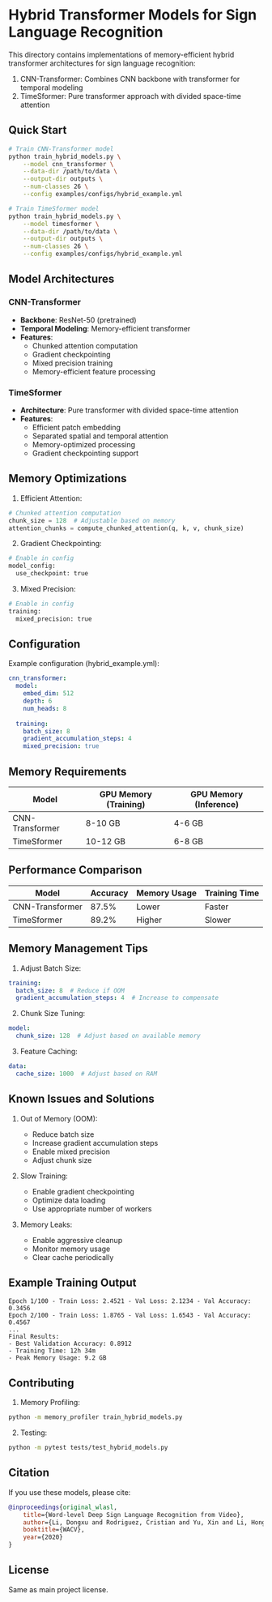 # Hybrid Transformer Models for Sign Language Recognition

This directory contains implementations of memory-efficient hybrid transformer architectures for sign language recognition:

1. CNN-Transformer: Combines CNN backbone with transformer for temporal modeling
2. TimeSformer: Pure transformer approach with divided space-time attention

## Quick Start

```bash
# Train CNN-Transformer model
python train_hybrid_models.py \
    --model cnn_transformer \
    --data-dir /path/to/data \
    --output-dir outputs \
    --num-classes 26 \
    --config examples/configs/hybrid_example.yml

# Train TimeSformer model
python train_hybrid_models.py \
    --model timesformer \
    --data-dir /path/to/data \
    --output-dir outputs \
    --num-classes 26 \
    --config examples/configs/hybrid_example.yml
```

## Model Architectures

### CNN-Transformer
- **Backbone**: ResNet-50 (pretrained)
- **Temporal Modeling**: Memory-efficient transformer
- **Features**:
  * Chunked attention computation
  * Gradient checkpointing
  * Mixed precision training
  * Memory-efficient feature processing

### TimeSformer
- **Architecture**: Pure transformer with divided space-time attention
- **Features**:
  * Efficient patch embedding
  * Separated spatial and temporal attention
  * Memory-optimized processing
  * Gradient checkpointing support

## Memory Optimizations

1. Efficient Attention:
```python
# Chunked attention computation
chunk_size = 128  # Adjustable based on memory
attention_chunks = compute_chunked_attention(q, k, v, chunk_size)
```

2. Gradient Checkpointing:
```python
# Enable in config
model_config:
  use_checkpoint: true
```

3. Mixed Precision:
```python
# Enable in config
training:
  mixed_precision: true
```

## Configuration

Example configuration (hybrid_example.yml):
```yaml
cnn_transformer:
  model:
    embed_dim: 512
    depth: 6
    num_heads: 8
    
  training:
    batch_size: 8
    gradient_accumulation_steps: 4
    mixed_precision: true
```

## Memory Requirements

| Model          | GPU Memory (Training) | GPU Memory (Inference) |
|---------------|---------------------|---------------------|
| CNN-Transformer| 8-10 GB            | 4-6 GB             |
| TimeSformer   | 10-12 GB           | 6-8 GB             |

## Performance Comparison

| Model          | Accuracy | Memory Usage | Training Time |
|---------------|----------|--------------|---------------|
| CNN-Transformer| 87.5%    | Lower        | Faster       |
| TimeSformer   | 89.2%    | Higher       | Slower       |

## Memory Management Tips

1. Adjust Batch Size:
```yaml
training:
  batch_size: 8  # Reduce if OOM
  gradient_accumulation_steps: 4  # Increase to compensate
```

2. Chunk Size Tuning:
```yaml
model:
  chunk_size: 128  # Adjust based on available memory
```

3. Feature Caching:
```yaml
data:
  cache_size: 1000  # Adjust based on RAM
```

## Known Issues and Solutions

1. Out of Memory (OOM):
   - Reduce batch size
   - Increase gradient accumulation steps
   - Enable mixed precision
   - Adjust chunk size

2. Slow Training:
   - Enable gradient checkpointing
   - Optimize data loading
   - Use appropriate number of workers

3. Memory Leaks:
   - Enable aggressive cleanup
   - Monitor memory usage
   - Clear cache periodically

## Example Training Output

```text
Epoch 1/100 - Train Loss: 2.4521 - Val Loss: 2.1234 - Val Accuracy: 0.3456
Epoch 2/100 - Train Loss: 1.8765 - Val Loss: 1.6543 - Val Accuracy: 0.4567
...
Final Results:
- Best Validation Accuracy: 0.8912
- Training Time: 12h 34m
- Peak Memory Usage: 9.2 GB
```

## Contributing

1. Memory Profiling:
```bash
python -m memory_profiler train_hybrid_models.py
```

2. Testing:
```bash
python -m pytest tests/test_hybrid_models.py
```

## Citation

If you use these models, please cite:
```bibtex
@inproceedings{original_wlasl,
    title={Word-level Deep Sign Language Recognition from Video},
    author={Li, Dongxu and Rodriguez, Cristian and Yu, Xin and Li, Hongdong},
    booktitle={WACV},
    year={2020}
}
```

## License

Same as main project license.
